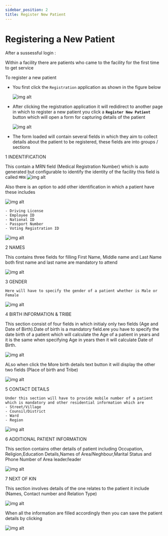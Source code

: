 ```yaml
---
sidebar_position: 2
title: Register New Patient
---
```


# Registering a New Patient

After a sussessful login :

Within a facility there are patients who came to the facility for the first time to get service

To register a new patient 
- You first click the `Registration` application as shown in the figure below
     
     ![img alt](/img/new_patient1.png)

- After clicking the registration application it will redidirect to another page in which to register a new patient you click a **`Register New Patient`**  button which will open a form for capturing details of the patient

     ![img alt](/img/new_patient2.png)

- The form loaded will contain several fields in which they aim to collect details about the patient to be registered, these fields are into groups / sections 

1 INDENTIFICATION

   This contain a MRN field (Medical Registration Number) which is auto generated but configurable to identify the identity of the facility
   this field is called `MRN`
  ![img alt](/img/new_patient3.png)
    
   Also there is an option to add other identification in which a patient have these includes

  ![img alt](/img/new_patient4.png)

    - Driving License 
    - Employee ID
    - National ID 
    - Passport Number
    - Voting Registration ID
  
   ![img alt](/img/new_patient5.png)

2 NAMES

   This contains three fields for filling First Name, Middle name and Last Name
   both first name and last name are mandatory to attend 

  ![img alt](/img/new_patient6.png)

3 GENDER
  
    Here will have to specify the gender of a patient whether is Male or Female
    
  ![img alt](/img/new_patient7.png)

4 BIRTH INFORMATION & TRIBE
  
  This section consist of four fields in which initialy only two fields (Age and Date of Birth).Date of birth is a mandatory field.ere you have to specify the date birth of a patient which will calculate the Age of a patient in years and it is the same when specifying Age in years then it will calculate Date of Birth.

  ![img alt](/img/new_patient8.png)

  ALso when click the More birth details text button it will display the other two fields (Place of birth and Tribe)

  ![img alt](/img/new_patient9.png)

 5 CONTACT DETAILS

    Under this section will have to provide mobile number of a patient  which is mandatory and other residential information which are 
    - Street/Village
    - Counsil/District
    - Ward
    - Region
  ![img alt](/img/new_patient10.png) 

6 ADDITIONAL PATIENT INFORMATION

   This section contains other details of patient  including Occupation, Religion,Education Details,Names of Area/Neghbour,Marital Status and  Phone Number of Area leader/leader

  ![img alt](/img/new_patient11.png)

7 NEXT OF KIN
  
  This section involves details of the one relates to the patient it include (Names, Contact number and Relation Type)

  ![img alt](/img/new_patient12.png)

When all the information are filled accordingly then you can save the patient details  by clicking

  ![img alt](/img/new_patient14.png)